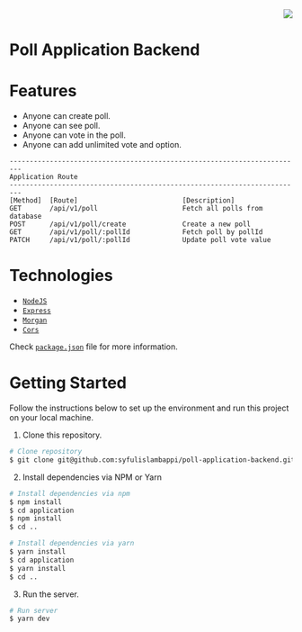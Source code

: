 <div align="right">
  <img src="https://img.shields.io/badge/Completion-100%25-blue.svg" />
</div>

# Poll Application Backend

# Features

- Anyone can create poll.
- Anyone can see poll.
- Anyone can vote in the poll.
- Anyone can add unlimited vote and option.

```
-------------------------------------------------------------------------
Application Route
-------------------------------------------------------------------------
[Method]  [Route]                          [Description]
GET       /api/v1/poll                     Fetch all polls from database
POST      /api/v1/poll/create              Create a new poll
GET       /api/v1/poll/:pollId             Fetch poll by pollId
PATCH     /api/v1/poll/:pollId             Update poll vote value
```

# Technologies

- [`NodeJS`](https://nodejs.org/en/)
- [`Express`](https://expressjs.com/)
- [`Morgan`](https://www.npmjs.com/package/morgan)
- [`Cors`](https://www.npmjs.com/package/cors)

Check [`package.json`](https://github.com/syfulislambappi/poll-application-backend/blob/main/package.json) file for more information.

# Getting Started

Follow the instructions below to set up the environment and run this project on your local machine.

1. Clone this repository.

```bash
# Clone repository
$ git clone git@github.com:syfulislambappi/poll-application-backend.git
```

2. Install dependencies via NPM or Yarn

```bash
# Install dependencies via npm
$ npm install
$ cd application
$ npm install
$ cd ..

# Install dependencies via yarn
$ yarn install
$ cd application
$ yarn install
$ cd ..
```

3. Run the server.

```bash
# Run server
$ yarn dev
```
